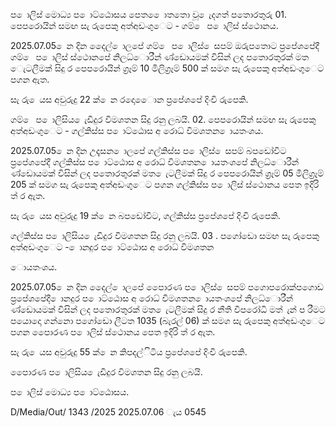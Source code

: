 ප ොලිස් මොධ්‍ය ප ොට්ඨොසය පෙත ෙොතතො වූ ෙැදගත් පතොරතුරු 01. පෙපරොයින් සමඟ සැ රුපෙකු අත්අඩංගුෙට - ගම් ෙ ප ොලිස් ස්ථොනය.

2025.07.05 ෙන දින දෙෙල් ොලපේ ගම් ෙ ප ොලිස් ෙසපම් ඔරුපතොට ප්‍රපේශපේදී ගම් ෙ ප ොලිස් ස්ථොනපේ නිලධ්‍ොරීන් ණ්ඩොයමක් විසින් ලද පතොරතුරක් මත ෙැටලීමක් සිදු ර පෙපරොයින් ග්‍රෑම් 10 මිලිග්‍රෑම් 500 ක් සමග සැ රුපෙකු අත්අඩංගුෙට පගන ඇත.

සැ රු ෙයස අවුරුදු 22 ක් ෙන රදොෙොන ප්‍රපේශපේ දිංචි රුපෙකි.

ගම් ෙ ප ොලිසිය ෙැඩිදුර විමශතන සිදු රනු ලබයි. 02. පෙපරොයින් සමඟ සැ රුපෙකු අත්අඩංගුෙට - ගල්කිස්ස ප ොට්ඨොස අ රොධ්‍ විමශතන ොයතංශය.

2025.07.05 ෙන දින උදෑසන ොලපේ ගල්කිස්ස ප ොලිස් ෙසපම් බපඩෝවිට ප්‍රපේශපේදී ගල්කිස්ස ප ොට්ඨොස අ රොධ්‍ විමශතන ොයතංශපේ නිලධ්‍ොරීන් ණ්ඩොයමක් විසින් ලද පතොරතුරක් මත ෙැටලීමක් සිදු ර පෙපරොයින් ග්‍රෑම් 05 මිලිග්‍රෑම් 205 ක් සමග සැ රුපෙකු අත්අඩංගුෙට පගන ගල්කිස්ස ප ොලිස් ස්ථොනය පෙත ඉදිරි ත් ර ඇත.

සැ රු ෙයස අවුරුදු 19 ක් ෙන බපඩෝවිට, ගල්කිස්ස ප්‍රපේශපේ දිංචි රුපෙකි.

ගල්කිස්ස ප ොලිසිය ෙැඩිදුර විමශතන සිදු රනු ලබයි. 03 . පගෝඩො සමඟ සැ රුපෙකු අත්අඩංගුෙට - ොනදුර ප ොට්ඨොස අ රොධ්‍ විමශතන

ොයතංශය.

2025.07.05 ෙන දින දෙෙල් ොලපේ පෙොරණ ප ොලිස් ෙසපම් පගොපරොක්පගොඩ ප්‍රපේශපේදී ොනදුර ප ොට්ඨොස අ රොධ්‍ විමශතන ොයතංශපේ නිලධ්‍ොරීන් ණ්ඩොයමක් විසින් ලද පතොරතුරක් මත ෙැටලීමක් සිදු ර නීති විපරෝධි මත් ැන් ප රීමට පයොදො ගන්නො පගෝඩො ලීටත 1035 (බැරල් 06) ක් සමග සැ රුපෙකු අත්අඩංගුෙට පගන පෙොරණ ප ොලිස් ස්ථොනය පෙත ඉදිරි ත් ර ඇත.

සැ රු ෙයස අවුරුදු 55 ක් ෙන කිපදල්ිටිය ප්‍රපේශපේ දිංචි රුපෙකි.

පෙොරණ ප ොලිසිය ෙැඩිදුර විමශතන සිදු රනු ලබයි.

ප ොලිස් මොධ්‍ය ප ොට්ඨොසය.

D/Media/Out/ 1343 /2025 2025.07.06 ැය 0545